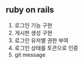 ## ruby on rails 

1. 로그인 기능 구현 
2. 게시판 생성 구현 
3. 로그인 유저별 권한 부여 
4. 로그인 상태를 토큰으로 인증 
5. git message 
